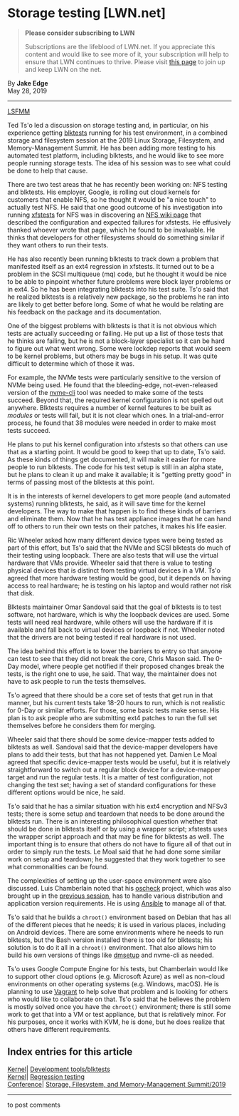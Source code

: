 # Storage testing [LWN.net]

> **Please consider subscribing to LWN**
> 
> Subscriptions are the lifeblood of LWN.net. If you appreciate this content and would like to see more of it, your subscription will help to ensure that LWN continues to thrive. Please visit [this page](/Promo/nst-nag1/subscribe) to join up and keep LWN on the net. 

By **Jake Edge**  
May 28, 2019 

* * *

[LSFMM](/Articles/lsfmm2019/)

Ted Ts'o led a discussion on storage testing and, in particular, on his experience getting [blktests](https://github.com/osandov/blktests) running for his test environment, in a combined storage and filesystem session at the 2019 Linux Storage, Filesystem, and Memory-Management Summit. He has been adding more testing to his automated test platform, including blktests, and he would like to see more people running storage tests. The idea of his session was to see what could be done to help that cause. 

There are two test areas that he has recently been working on: NFS testing and blktests. His employer, Google, is rolling out cloud kernels for customers that enable NFS, so he thought it would be "a nice touch" to actually test NFS. He said that one good outcome of his investigation into running [xfstests](https://github.com/kdave/xfstests) for NFS was in discovering an [NFS wiki page](http://wiki.linux-nfs.org/wiki/index.php/Xfstests) that described the configuration and expected failures for xfstests. He effusively thanked whoever wrote that page, which he found to be invaluable. He thinks that developers for other filesystems should do something similar if they want others to run their tests. 

He has also recently been running blktests to track down a problem that manifested itself as an ext4 regression in xfstests. It turned out to be a problem in the SCSI multiqueue (mq) code, but he thought it would be nice to be able to pinpoint whether future problems were block layer problems or in ext4. So he has been integrating blktests into his test suite. Ts'o said that he realized blktests is a relatively new package, so the problems he ran into are likely to get better before long. Some of what he would be relating are his feedback on the package and its documentation. 

One of the biggest problems with blktests is that it is not obvious which tests are actually succeeding or failing. He put up a list of those tests that he thinks are failing, but he is not a block-layer specialist so it can be hard to figure out what went wrong. Some were lockdep reports that would seem to be kernel problems, but others may be bugs in his setup. It was quite difficult to determine which of those it was. 

For example, the NVMe tests were particularly sensitive to the version of NVMe being used. He found that the bleeding-edge, not-even-released version of the [nvme-cli](https://github.com/linux-nvme/nvme-cli) tool was needed to make some of the tests succeed. Beyond that, the required kernel configuration is not spelled out anywhere. Blktests requires a number of kernel features to be built as _modules_ or tests will fail, but it is not clear which ones. In a trial-and-error process, he found that 38 modules were needed in order to make most tests succeed. 

He plans to put his kernel configuration into xfstests so that others can use that as a starting point. It would be good to keep that up to date, Ts'o said. As these kinds of things get documented, it will make it easier for more people to run blktests. The code for his test setup is still in an alpha state, but he plans to clean it up and make it available; it is "getting pretty good" in terms of passing most of the blktests at this point. 

It is in the interests of kernel developers to get more people (and automated systems) running blktests, he said, as it will save time for the kernel developers. The way to make that happen is to find these kinds of barriers and eliminate them. Now that he has test appliance images that he can hand off to others to run their own tests on their patches, it makes his life easier. 

Ric Wheeler asked how many different device types were being tested as part of this effort, but Ts'o said that the NVMe and SCSI blktests do much of their testing using loopback. There are also tests that will use the virtual hardware that VMs provide. Wheeler said that there is value to testing physical devices that is distinct from testing virtual devices in a VM. Ts'o agreed that more hardware testing would be good, but it depends on having access to real hardware; he is testing on his laptop and would rather not risk that disk. 

Blktests maintainer Omar Sandoval said that the goal of blktests is to test software, not hardware, which is why the loopback devices are used. Some tests will need real hardware, while others will use the hardware if it is available and fall back to virtual devices or loopback if not. Wheeler noted that the drivers are not being tested if real hardware is not used. 

The idea behind this effort is to lower the barriers to entry so that anyone can test to see that they did not break the core, Chris Mason said. The 0-Day model, where people get notified if their proposed changes break the tests, is the right one to use, he said. That way, the maintainer does not have to ask people to run the tests themselves. 

Ts'o agreed that there should be a core set of tests that get run in that manner, but his current tests take 18-20 hours to run, which is not realistic for 0-Day or similar efforts. For those, some basic tests make sense. His plan is to ask people who are submitting ext4 patches to run the full set themselves before he considers them for merging. 

Wheeler said that there should be some device-mapper tests added to blktests as well. Sandoval said that the device-mapper developers have plans to add their tests, but that has not happened yet. Damien Le Moal agreed that specific device-mapper tests would be useful, but it is relatively straightforward to switch out a regular block device for a device-mapper target and run the regular tests. It is a matter of test configuration, not changing the test set; having a set of standard configurations for these different options would be nice, he said. 

Ts'o said that he has a similar situation with his ext4 encryption and NFSv3 tests; there is some setup and teardown that needs to be done around the blktests run. There is an interesting philosophical question whether that should be done in blktests itself or by using a wrapper script; xfstests uses the wrapper script approach and that may be fine for blktests as well. The important thing is to ensure that others do not have to figure all of that out in order to simply run the tests. Le Moal said that he had done some similar work on setup and teardown; he suggested that they work together to see what commonalities can be found. 

The complexities of setting up the user-space environment were also discussed. Luis Chamberlain noted that his [oscheck](https://gitlab.com/mcgrof/oscheck) project, which was also brought up in the [previous session](/Articles/789225/), has to handle various distribution and application version requirements. He is using [Ansible](https://github.com/ansible/ansible) to manage all of that. 

Ts'o said that he builds a `chroot()` environment based on Debian that has all of the different pieces that he needs; it is used in various places, including on Android devices. There are some environments where he needs to run blktests, but the Bash version installed there is too old for blktests; his solution is to do it all in a `chroot()` environment. That also allows him to build his own versions of things like [dmsetup](http://man7.org/linux/man-pages/man8/dmsetup.8.html) and nvme-cli as needed. 

Ts'o uses Google Compute Engine for his tests, but Chamberlain would like to support other cloud options (e.g. Microsoft Azure) as well as non-cloud environments on other operating systems (e.g. Windows, macOS). He is planning to use [Vagrant](https://github.com/hashicorp/vagrant) to help solve that problem and is looking for others who would like to collaborate on that. Ts'o said that he believes the problem is mostly solved once you have the `chroot()` environment; there is still some work to get that into a VM or test appliance, but that is relatively minor. For his purposes, once it works with KVM, he is done, but he does realize that others have different requirements. 

  
Index entries for this article  
---  
[Kernel](/Kernel/Index)| [Development tools/blktests](/Kernel/Index#Development_tools-blktests)  
[Kernel](/Kernel/Index)| [Regression testing](/Kernel/Index#Regression_testing)  
[Conference](/Archives/ConferenceIndex/)| [Storage, Filesystem, and Memory-Management Summit/2019](/Archives/ConferenceIndex/#Storage_Filesystem_and_Memory-Management_Summit-2019)  
  


* * *

to post comments 
